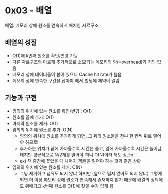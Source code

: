 # 0x03 - 배열

배열: 메모리 상에 원소를 연속하게 배치한 자료구조

## 배열의 성질

- O(1)에 k번째 원소를 확인/변경 가능
- 다른 자료구조와 다르게 추가적으로 소모되는 메모리의 양(=overhead)가 거의 없음
- 메모리 상에 데이터들이 붙어 있으니 Cache hit rate가 높음
- 메모리 상에 연속한 구간을 잡아야 해서 할당에 제약이 걸림

## 기능과 구현

- 임의의 위치에 있는 원소를 확인/변경 : O(1)
- 원소를 끝에 추가: O(1)
- 마지막 원소를 제거: O(1)
- 임의의 위치에 원소를 추가: O(N)
    - 임의의 위치에 원소를 추가하게 되면, 그 뒤의 원소들을 전부 한 칸씩 뒤로 밀어야 하므로!
    - 추가하는 위치가 끝에 가까울수록 시간은 줄고, 앞에 가까울수록 시간은 늘어날 테지만 평균적으로 N/2개를 밀어야 하니 O(N)이라 해도 상관x
    - ex) 책 중간에 꽂았을 때 나머지 책들을 밀어야 하는 것과 같은 상황
- 임의의 위치에 있는 원소를 제거: O(N)
    - 그냥 제거하고 냅둬도 되지 않냐 하지만 (앞으로 밀지 않아도 되지 않냐) 그렇게 되면 더 이상 메모리 상에 원소가 연속해서 존재하지 않기 때문에 배열의 정의에도 위배되고 k번째 원소를 O(1)에 찾을 수가 없게 됨
